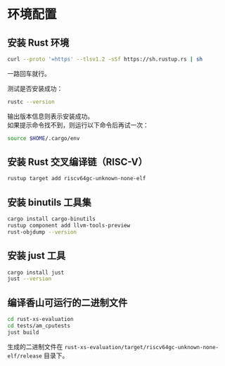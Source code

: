 # 环境配置

## 安装 Rust 环境
```bash
curl --proto '=https' --tlsv1.2 -sSf https://sh.rustup.rs | sh
```
一路回车就行。  

测试是否安装成功：  
```bash
rustc --version
```
输出版本信息则表示安装成功。  
如果提示命令找不到，则运行以下命令后再试一次：  
```bash
source $HOME/.cargo/env
```

## 安装 Rust 交叉编译链（RISC-V）
```bash
rustup target add riscv64gc-unknown-none-elf
```

## 安装 binutils 工具集
```bash
cargo install cargo-binutils
rustup component add llvm-tools-preview
rust-objdump --version
```

## 安装 just 工具
```bash
cargo install just
just --version
```

## 编译香山可运行的二进制文件
```bash
cd rust-xs-evaluation
cd tests/am_cputests
just build
```
生成的二进制文件在 `rust-xs-evaluation/target/riscv64gc-unknown-none-elf/release` 目录下。  
